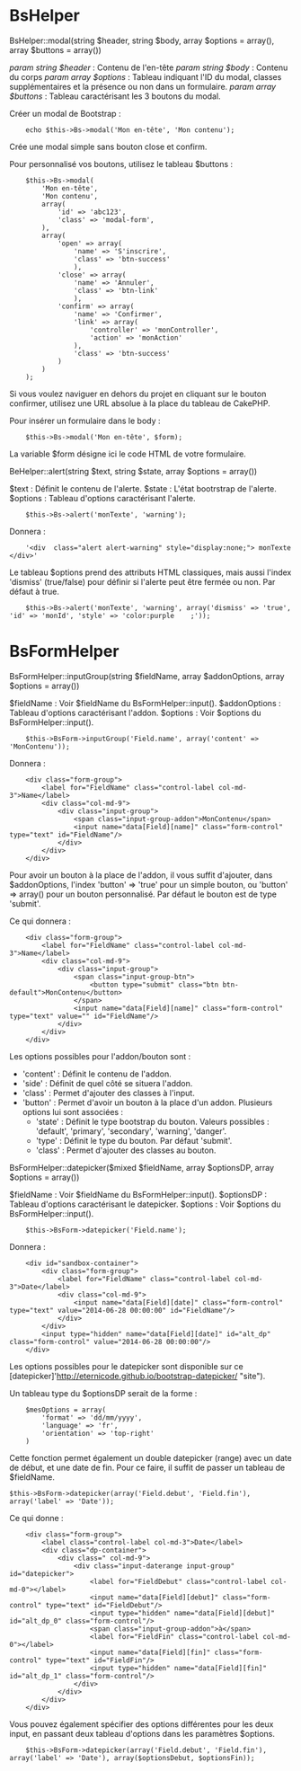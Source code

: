 # BsHelper

BsHelper::modal(string $header, string $body, array $options = array(), array $buttons = array())

_param string $header_ :
Contenu de l'en-tête
_param string $body_ :
Contenu du corps
_param array $options_ :
Tableau indiquant l'ID du modal, classes supplémentaires et la présence ou non dans un formulaire.
_param array $buttons_ :
Tableau caractérisant les 3 boutons du modal.

Créer un modal de Bootstrap :

		echo $this->Bs->modal('Mon en-tête', 'Mon contenu');

Crée une modal simple sans bouton close et confirm.

Pour personnalisé vos boutons, utilisez le tableau $buttons :

		$this->Bs->modal(
			'Mon en-tête',
			'Mon contenu',
			array(
				'id' => 'abc123',
				'class' => 'modal-form',
			),
			array(
				'open' => array(
					'name' => 'S'inscrire',
					'class' => 'btn-success'
					),
				'close' => array(
					'name' => 'Annuler',
					'class' => 'btn-link'
					),
				'confirm' => array(
					'name' => 'Confirmer',
					'link' => array(
						'controller' => 'monController',
						'action' => 'monAction'
					),
					'class' => 'btn-success'
				)
			)
		);

Si vous voulez naviguer en dehors du projet en cliquant sur le bouton confirmer, utilisez une URL absolue à la place du tableau de CakePHP.

Pour insérer un formulaire dans le body :

		$this->Bs->modal('Mon en-tête', $form);

La variable $form désigne ici le code HTML de votre formulaire.


BeHelper::alert(string $text, string $state, array $options = array())

$text : Définit le contenu de l'alerte.
$state : L'état bootrstrap de l'alerte.
$options : Tableau d'options caractérisant l'alerte.

		$this->Bs->alert('monTexte', 'warning');

Donnera :

		'<div  class="alert alert-warning" style="display:none;"> monTexte </div>'

Le tableau $options prend des attributs HTML classiques, mais aussi l'index 'dismiss' (true/false) pour définir si l'alerte peut être fermée ou non. Par défaut à true.

		$this->Bs->alert('monTexte', 'warning', array('dismiss' => 'true', 'id' => 'monId', 'style' => 'color:purple	;'));


# BsFormHelper

BsFormHelper::inputGroup(string $fieldName, array $addonOptions, array $options = array())

$fieldName : Voir $fieldName du BsFormHelper::input().
$addonOptions : Tableau d'options caractérisant l'addon.
$options :	Voir $options du BsFormHelper::input().

		$this->BsForm->inputGroup('Field.name', array('content' => 'MonContenu'));

Donnera :

		<div class="form-group">
			<label for="FieldName" class="control-label col-md-3">Name</label>
			<div class="col-md-9">
				<div class="input-group">
					<span class="input-group-addon">MonContenu</span>
					<input name="data[Field][name]" class="form-control" type="text" id="FieldName"/>
				</div>
			</div>
		</div>

Pour avoir un bouton à la place de l'addon, il vous suffit d'ajouter, dans $addonOptions, l'index 'button' => 'true' pour un simple bouton, ou 'button' => array() pour un bouton personnalisé. Par défaut le bouton est de type 'submit'.

Ce qui donnera :

		<div class="form-group">
			<label for="FieldName" class="control-label col-md-3">Name</label>
			<div class="col-md-9">
				<div class="input-group">
					<span class="input-group-btn">
						<button type="submit" class="btn btn-default">MonContenu</button>
					</span>
					<input name="data[Field][name]" class="form-control" type="text" value="" id="FieldName"/>
				</div>
			</div>
		</div>

Les options possibles pour l'addon/bouton sont :

* 'content' : Définit le contenu de l'addon.
* 'side'    : Définit de quel côté se situera l'addon.
* 'class'   : Permet d'ajouter des classes à l'input.
* 'button'  : Permet d'avoir un bouton à la place d'un addon. Plusieurs options lui sont associées :
	* 'state' : Définit le type bootstrap du bouton. Valeurs possibles : 'default', 'primary', 'secondary', 'warning', 'danger'.
	* 'type'  : Définit le type du bouton. Par défaut 'submit'.
	* 'class' : Permet d'ajouter des classes au bouton.


BsFormHelper::datepicker($mixed $fieldName, array $optionsDP, array $options = array())

$fieldName : Voir $fieldName du BsFormHelper::input().
$optionsDP : Tableau d'options caractérisant le datepicker.
$options   : Voir $options du BsFormHelper::input().


		$this->BsForm->datepicker('Field.name');

Donnera :

		<div id="sandbox-container">
			<div class="form-group">
				<label for="FieldName" class="control-label col-md-3">Date</label>
				<div class="col-md-9">
					<input name="data[Field][date]" class="form-control" type="text" value="2014-06-28 00:00:00" id="FieldName"/>
				</div>
			</div>
			<input type="hidden" name="data[Field][date]" id="alt_dp" class="form-control" value="2014-06-28 00:00:00"/>
		</div>

Les options possibles pour le datepicker sont disponible sur ce [datepicker]'http://eternicode.github.io/bootstrap-datepicker/ "site").

Un tableau type du $optionsDP serait de la forme :

		$mesOptions = array(
			'format' => 'dd/mm/yyyy',
			'language' => 'fr',
			'orientation' => 'top-right'
		)

Cette fonction permet également un double datepicker (range) avec un date de début, et une date de fin. Pour ce faire, il suffit de passer un tableau de $fieldName.

	$this->BsForm->datepicker(array('Field.debut', 'Field.fin'), array('label' => 'Date'));

Ce qui donne :

		<div class="form-group">
			<label class="control-label col-md-3">Date</label>
			<div class="dp-container">
				<div class=" col-md-9">
					<div class="input-daterange input-group" id="datepicker">
						<label for="FieldDebut" class="control-label col-md-0"></label>
						<input name="data[Field][debut]" class="form-control" type="text" id="FieldDebut"/>
						<input type="hidden" name="data[Field][debut]" id="alt_dp_0" class="form-control"/>
						<span class="input-group-addon">à</span>
						<label for="FieldFin" class="control-label col-md-0"></label>
						<input name="data[Field][fin]" class="form-control" type="text" id="FieldFin"/>
						<input type="hidden" name="data[Field][fin]" id="alt_dp_1" class="form-control"/>
					</div>
				</div>
			</div>
		</div>

Vous pouvez également spécifier des options différentes pour les deux input, en passant deux tableau d'options dans les paramètres $options.

		$this->BsForm->datepicker(array('Field.debut', 'Field.fin'), array('label' => 'Date'), array($optionsDebut, $optionsFin));
